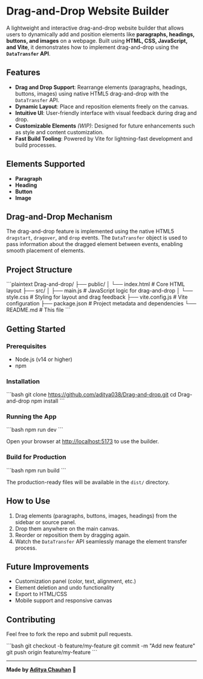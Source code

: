 # Drag-and-Drop Website Builder

A lightweight and interactive drag-and-drop website builder that allows users to dynamically add and position elements like **paragraphs, headings, buttons, and images** on a webpage. Built using **HTML, CSS, JavaScript, and Vite**, it demonstrates how to implement drag-and-drop using the **`DataTransfer` API**.

## Features

- **Drag and Drop Support**: Rearrange elements (paragraphs, headings, buttons, images) using native HTML5 drag-and-drop with the `DataTransfer` API.
- **Dynamic Layout**: Place and reposition elements freely on the canvas.
- **Intuitive UI**: User-friendly interface with visual feedback during drag and drop.
- **Customizable Elements** *(WIP)*: Designed for future enhancements such as style and content customization.
- **Fast Build Tooling**: Powered by Vite for lightning-fast development and build processes.

## Elements Supported

- **Paragraph**
- **Heading**
- **Button**
- **Image**

## Drag-and-Drop Mechanism

The drag-and-drop feature is implemented using the native HTML5 `dragstart`, `dragover`, and `drop` events. The `DataTransfer` object is used to pass information about the dragged element between events, enabling smooth placement of elements.

## Project Structure

\`\`\`plaintext
Drag-and-drop/
├── public/
│   └── index.html       # Core HTML layout
├── src/
│   ├── main.js          # JavaScript logic for drag-and-drop
│   └── style.css        # Styling for layout and drag feedback
├── vite.config.js       # Vite configuration
├── package.json         # Project metadata and dependencies
└── README.md            # This file
\`\`\`

## Getting Started

### Prerequisites

- Node.js (v14 or higher)
- npm

### Installation

\`\`\`bash
git clone https://github.com/aditya038/Drag-and-drop.git
cd Drag-and-drop
npm install
\`\`\`

### Running the App

\`\`\`bash
npm run dev
\`\`\`

Open your browser at [http://localhost:5173](http://localhost:5173) to use the builder.

### Build for Production

\`\`\`bash
npm run build
\`\`\`

The production-ready files will be available in the `dist/` directory.

## How to Use

1. Drag elements (paragraphs, buttons, images, headings) from the sidebar or source panel.
2. Drop them anywhere on the main canvas.
3. Reorder or reposition them by dragging again.
4. Watch the `DataTransfer` API seamlessly manage the element transfer process.

## Future Improvements

- Customization panel (color, text, alignment, etc.)
- Element deletion and undo functionality
- Export to HTML/CSS
- Mobile support and responsive canvas

## Contributing

Feel free to fork the repo and submit pull requests.

\`\`\`bash
git checkout -b feature/my-feature
git commit -m "Add new feature"
git push origin feature/my-feature
\`\`\`

---

**Made by [Aditya Chauhan](https://github.com/aditya038)** 🚀
